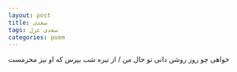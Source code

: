 ```yaml
---
layout: post
title: سعدی
tags: سعدی غزل
categories: poem
---
```


خواهی چو روز روشن دانی تو حال من / از تیره شب بپرس که او نیز محرمست
